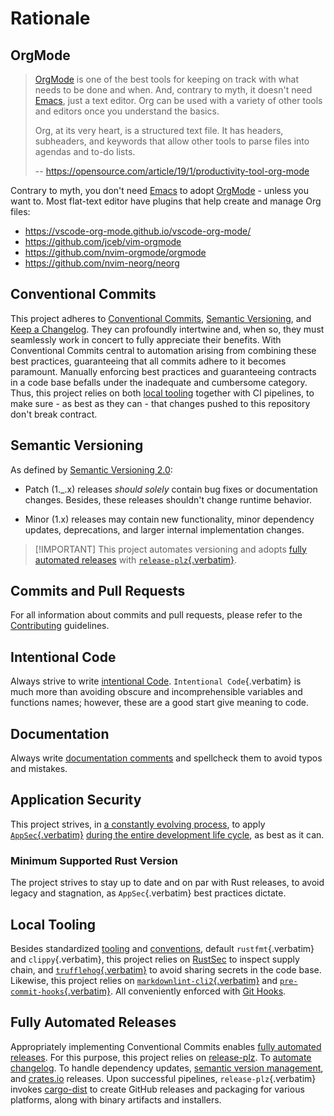 # Rationale

## OrgMode

> [OrgMode](https://orgmode.org) is one of the best tools for keeping on
> track with what needs to be done and when. And, contrary to myth, it
> doesn\'t need [Emacs](https://www.youtube.com/watch?v=cxoE2FhOIgI),
> just a text editor. Org can be used with a variety of other tools and
> editors once you understand the basics.
>
> Org, at its very heart, is a structured text file. It has headers,
> subheaders, and keywords that allow other tools to parse files into
> agendas and to-do lists.
>
> -- <https://opensource.com/article/19/1/productivity-tool-org-mode>

Contrary to myth, you don\'t need
[Emacs](https://www.youtube.com/watch?v=cxoE2FhOIgI) to adopt
[OrgMode](https://orgmode.org) - unless you want to. Most flat-text
editor have plugins that help create and manage Org files:

-   <https://vscode-org-mode.github.io/vscode-org-mode/>
-   <https://github.com/jceb/vim-orgmode>
-   <https://github.com/nvim-orgmode/orgmode>
-   <https://github.com/nvim-neorg/neorg>

## Conventional Commits

This project adheres to [Conventional
Commits](https://www.conventionalcommits.org/en/v1.0.0/), [Semantic
Versioning](https://semver.org/spec/v2.0.0.html), and [Keep a
Changelog](https://keepachangelog.com/en/1.0.0/). They can profoundly
intertwine and, when so, they must seamlessly work in concert to fully
appreciate their benefits. With Conventional Commits central to
automation arising from combining these best practices, guaranteeing
that all commits adhere to it becomes paramount. Manually enforcing best
practices and guaranteeing contracts in a code base befalls under the
inadequate and cumbersome category. Thus, this project relies on both
[local tooling](#local-tooling) together with CI pipelines, to make
sure - as best as they can - that changes pushed to this repository
don\'t break contract.

## Semantic Versioning

As defined by [Semantic Versioning 2.0](https://semver.org/):

-   Patch (1.\_.x) releases *should solely* contain bug fixes or
    documentation changes. Besides, these releases shouldn\'t change
    runtime behavior.

-   Minor (1.x) releases may contain new functionality, minor dependency
    updates, deprecations, and larger internal implementation changes.

> \[!IMPORTANT\] This project automates versioning and adopts [fully
> automated releases](#fully-automated-releases) with
> [`release-plz`{.verbatim}](https://release-plz.ieni.dev).

## Commits and Pull Requests

For all information about commits and pull requests, please refer to the
[Contributing](file:///docs/CONTRIBUTING.org#pull-requests) guidelines.

## Intentional Code

Always strive to write [intentional
Code](https://www.youtube.com/watch?v=8j4fhsLcT4k).
`Intentional Code`{.verbatim} is much more than avoiding obscure and
incomprehensible variables and functions names; however, these are a
good start give meaning to code.

## Documentation

Always write [documentation
comments](https://doc.rust-lang.org/rustdoc/what-is-rustdoc.html) and
spellcheck them to avoid typos and mistakes.

## Application Security

This project strives, in [a constantly evolving
process](https://www.schneier.com/essays/archives/2000/04/the_process_of_secur.html),
to apply
[`AppSec`{.verbatim}](https://www.ibm.com/topics/application-security)
[during the entire development life
cycle](https://www.youtube.com/watch?v=hDvz8KivY_U), as best as it can.

### Minimum Supported Rust Version

The project strives to stay up to date and on par with Rust releases, to
avoid legacy and stagnation, as `AppSec`{.verbatim} best practices
dictate.

## Local Tooling

Besides standardized [tooling](https://www.rust-lang.org/tools) and
[conventions](https://doc.rust-lang.org/beta/style-guide/index.html),
default `rustfmt`{.verbatim} and `clippy`{.verbatim}, this project
relies on [RustSec](https://rustsec.org) to inspect supply chain, and
[`trufflehog`{.verbatim}](https://trufflesecurity.com) to avoid sharing
secrets in the code base. Likewise, this project relies on
[`markdownlint-cli2`{.verbatim}](https://github.com/DavidAnson/markdownlint-cli2)
and
[`pre-commit-hooks`{.verbatim}](https://github.com/pre-commit/pre-commit-hooks).
All conveniently enforced with [Git Hooks](https://githooks.com).

## Fully Automated Releases

Appropriately implementing Conventional Commits enables [fully automated
releases](https://blog.orhun.dev/automated-rust-releases/). For this
purpose, this project relies on
[release-plz](https://release-plz.ieni.dev). To [automate
changelog](https://release-plz.ieni.dev/docs/changelog/format). To
handle dependency updates, [semantic version
management](https://release-plz.ieni.dev/docs/semver-check), and
[crates.io](https://crates.io) releases. Upon successful pipelines,
`release-plz`{.verbatim} invokes
[cargo-dist](https://opensource.axo.dev/cargo-dist/) to create GitHub
releases and packaging for various platforms, along with binary
artifacts and installers.
